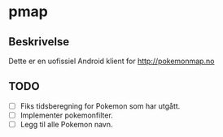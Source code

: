 # pmap

## Beskrivelse

Dette er en uofissiel Android klient for http://pokemonmap.no

## TODO

- [ ] Fiks tidsberegning for Pokemon som har utgått.
- [ ] Implementer pokemonfilter.
- [ ] Legg til alle Pokemon navn.
